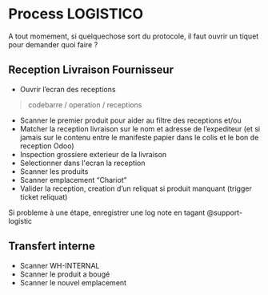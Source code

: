 # Process LOGISTICO

A tout momement, si quelquechose sort du protocole, il faut ouvrir un tiquet pour demander quoi faire ?

## Reception Livraison Fournisseur
* Ouvrir l’ecran des receptions 
> codebarre / operation / receptions
* Scanner le premier produit pour aider au filtre des receptions et/ou
* Matcher la reception livraison sur le nom et adresse de l’expediteur 
(et si jamais sur le contenu entre le manifeste papier dans le colis et le bon de reception Odoo)
* Inspection grossiere exterieur de la livraison
* Selectionner dans l'ecran la reception
* Scanner les produits
* Scanner emplacement “Chariot”
* Valider la reception, creation d’un reliquat si produit manquant (trigger ticket reliquat)

Si probleme à une étape, enregistrer une log note en tagant @support-logistic

## Transfert interne	
* Scanner WH-INTERNAL
* Scanner le produit a bougé
* Scanner le nouvel emplacement
